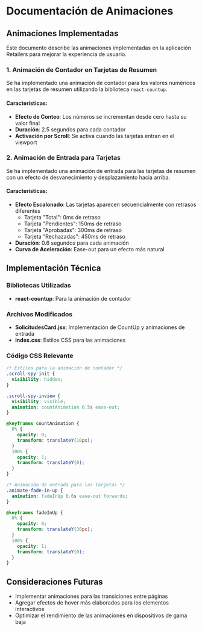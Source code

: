 # Documentación de Animaciones

## Animaciones Implementadas

Este documento describe las animaciones implementadas en la aplicación Retailers para mejorar la experiencia de usuario.

### 1. Animación de Contador en Tarjetas de Resumen

Se ha implementado una animación de contador para los valores numéricos en las tarjetas de resumen utilizando la biblioteca `react-countup`.

#### Características:

- **Efecto de Conteo**: Los números se incrementan desde cero hasta su valor final
- **Duración**: 2.5 segundos para cada contador
- **Activación por Scroll**: Se activa cuando las tarjetas entran en el viewport

### 2. Animación de Entrada para Tarjetas

Se ha implementado una animación de entrada para las tarjetas de resumen con un efecto de desvanecimiento y desplazamiento hacia arriba.

#### Características:

- **Efecto Escalonado**: Las tarjetas aparecen secuencialmente con retrasos diferentes
  - Tarjeta "Total": 0ms de retraso
  - Tarjeta "Pendientes": 150ms de retraso
  - Tarjeta "Aprobadas": 300ms de retraso
  - Tarjeta "Rechazadas": 450ms de retraso
- **Duración**: 0.6 segundos para cada animación
- **Curva de Aceleración**: Ease-out para un efecto más natural

## Implementación Técnica

### Bibliotecas Utilizadas

- **react-countup**: Para la animación de contador

### Archivos Modificados

- **SolicitudesCard.jsx**: Implementación de CountUp y animaciones de entrada
- **index.css**: Estilos CSS para las animaciones

### Código CSS Relevante

```css
/* Estilos para la animación de contador */
.scroll-spy-init {
  visibility: hidden;
}

.scroll-spy-inview {
  visibility: visible;
  animation: countAnimation 0.5s ease-out;
}

@keyframes countAnimation {
  0% {
    opacity: 0;
    transform: translateY(10px);
  }
  100% {
    opacity: 1;
    transform: translateY(0);
  }
}

/* Animación de entrada para las tarjetas */
.animate-fade-in-up {
  animation: fadeInUp 0.6s ease-out forwards;
}

@keyframes fadeInUp {
  0% {
    opacity: 0;
    transform: translateY(30px);
  }
  100% {
    opacity: 1;
    transform: translateY(0);
  }
}
```

## Consideraciones Futuras

- Implementar animaciones para las transiciones entre páginas
- Agregar efectos de hover más elaborados para los elementos interactivos
- Optimizar el rendimiento de las animaciones en dispositivos de gama baja
